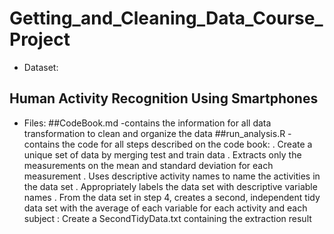 # Getting_and_Cleaning_Data_Course_Project

* Dataset:
## Human Activity Recognition Using Smartphones

* Files:
  ##CodeBook.md -contains the information for all data transformation to clean and organize the data 
  ##run_analysis.R - contains the code for all steps described on the code book:
. Create a unique set of data by merging test and train data
. Extracts only the measurements on the mean and standard deviation for each measurement
. Uses descriptive activity names to name the activities in the data set
. Appropriately labels the data set with descriptive variable names
. From the data set in step 4, creates a second, independent tidy data set with the average of each variable for each activity and each subject
: Create a SecondTidyData.txt containing the extraction result
